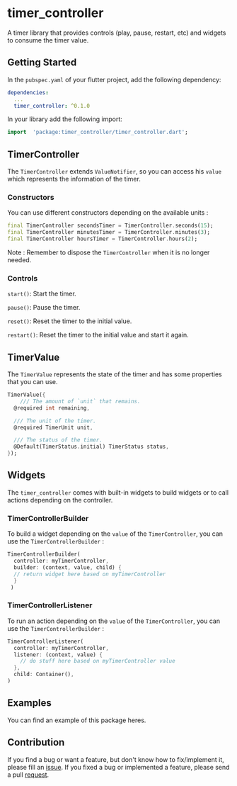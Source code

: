 # timer_controller

A timer library that provides controls (play, pause, restart, etc) and widgets to consume the timer value.

## Getting Started

In the `pubspec.yaml` of your flutter project, add the following dependency:

```yaml
dependencies:
  ...
  timer_controller: ^0.1.0
```

In your library add the following import:

```dart
import  'package:timer_controller/timer_controller.dart';
```

## TimerController

The `TimerController` extends `ValueNotifier`, so you can access his `value` which represents the information of the timer.

### Constructors

You can use different constructors depending on the available units :

```dart
final TimerController secondsTimer = TimerController.seconds(15);
final TimerController minutesTimer = TimerController.minutes(3);
final TimerController hoursTimer = TimerController.hours(2);
```

Note : Remember to dispose the `TimerController` when it is no longer needed.

### Controls

`start()`: Start the timer.

`pause()`: Pause the timer.

`reset()`: Reset the timer to the initial value.

`restart()`: Reset the timer to the initial value and start it again.

## TimerValue

The `TimerValue` represents the state of the timer and has some properties that you can use.

```dart
TimerValue({
    /// The amount of `unit` that remains.
  @required int remaining,

  /// The unit of the timer.
  @required TimerUnit unit,

  /// The status of the timer.
  @Default(TimerStatus.initial) TimerStatus status,
});
```

## Widgets

The `timer_controller` comes with built-in widgets to build widgets or to call actions depending on the controller.

### TimerControllerBuilder

To build a widget depending on the `value` of the `TimerController`, you can use the `TimerControllerBuilder` :

```dart
TimerControllerBuilder(
  controller: myTimerController,
  builder: (context, value, child) {
  // return widget here based on myTimerController
  }
 )
```

### TimerControllerListener

To run an action depending on the `value` of the `TimerController`, you can use the `TimerControllerBuilder` :

```dart
TimerControllerListener(
  controller: myTimerController,
  listener: (context, value) {
    // do stuff here based on myTimerController value
  },
  child: Container(),
)
```

## Examples

You can find an example of this package heres.

## Contribution

If you find a bug or want a feature, but don't know how to fix/implement it, please fill an [issue](https://github.com/MattisBrizard/timer_controller/issues).
If you fixed a bug or implemented a feature, please send a pull [request](https://github.com/MattisBrizard/timer_controller/pulls).

